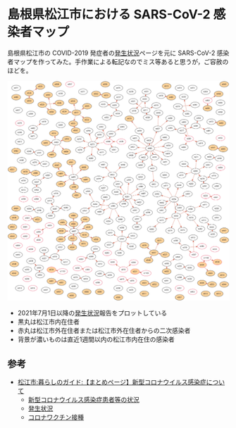 # 島根県松江市における SARS-CoV-2 感染者マップ

島根県松江市の COVID-2019 発症者の[発生状況]ページを元に  SARS-CoV-2 感染者マップを作ってみた。手作業による転記なのでミス等あると思うが，ご容赦のほどを。

![](./infections.png)

- 2021年7月1日以降の[発生状況]報告をプロットしている
- 黒丸は松江市内在住者
- 赤丸は松江市外在住者または松江市外在住者からの二次感染者
- 背景が濃いものは直近1週間以内の松江市内在住の感染者

## 参考

- [松江市:暮らしのガイド:【まとめページ】新型コロナウイルス感染症について](http://www1.city.matsue.shimane.jp/kenkou/kenkoudukuri/kansensyo_yobou/coronavirus-disease/)
  - [新型コロナウイルス感染症患者等の状況](http://www1.city.matsue.shimane.jp/kenkou/kenkoudukuri/kansensyo_yobou/coronavirus-disease/koronajyoukyou.html)
  - [発生状況]
  - [コロナワクチン接種](http://www1.city.matsue.shimane.jp/kenkou/kenkoudukuri/kansensyo_yobou/coronavirus-disease/vaccine/)

[発生状況]: http://www1.city.matsue.shimane.jp/kenkou/kenkoudukuri/kansensyo_yobou/coronavirus-disease/coronahasseijoukyou.html "松江市:暮らしのガイド:発生状況"
